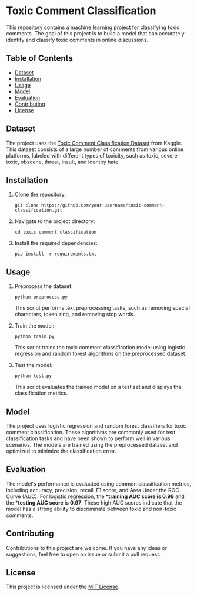 # Toxic Comment Classification

This repository contains a machine learning project for classifying toxic comments. The goal of this project is to build a model that can accurately identify and classify toxic comments in online discussions.

## Table of Contents
- [Dataset](#dataset)
- [Installation](#installation)
- [Usage](#usage)
- [Model](#model)
- [Evaluation](#evaluation)
- [Contributing](#contributing)
- [License](#license)

## Dataset
The project uses the [Toxic Comment Classification Dataset](https://www.kaggle.com/c/jigsaw-toxic-comment-classification-challenge) from Kaggle. This dataset consists of a large number of comments from various online platforms, labeled with different types of toxicity, such as toxic, severe toxic, obscene, threat, insult, and identity hate.

## Installation
1. Clone the repository:
   ```
   git clone https://github.com/your-username/toxic-comment-classification.git
   ```
2. Navigate to the project directory:
   ```
   cd toxic-comment-classification
   ```
3. Install the required dependencies:
   ```
   pip install -r requirements.txt
   ```

## Usage
1. Preprocess the dataset:
   ```
   python preprocess.py
   ```
   This script performs text preprocessing tasks, such as removing special characters, tokenizing, and removing stop words.

2. Train the model:
   ```
   python train.py
   ```
   This script trains the toxic comment classification model using logistic regression and random forest algorithms on the preprocessed dataset.

3. Test the model:
   ```
   python test.py
   ```
   This script evaluates the trained model on a test set and displays the classification metrics.

## Model
The project uses logistic regression and random forest classifiers for toxic comment classification. These algorithms are commonly used for text classification tasks and have been shown to perform well in various scenarios. The models are trained using the preprocessed dataset and optimized to minimize the classification error.

## Evaluation
The model's performance is evaluated using common classification metrics, including accuracy, precision, recall, F1 score, and Area Under the ROC Curve (AUC). For logistic regression, the ***training AUC score is 0.99** and the ***testing AUC score is 0.97**. These high AUC scores indicate that the model has a strong ability to discriminate between toxic and non-toxic comments.

## Contributing
Contributions to this project are welcome. If you have any ideas or suggestions, feel free to open an issue or submit a pull request.

## License
This project is licensed under the [MIT License](LICENSE).
